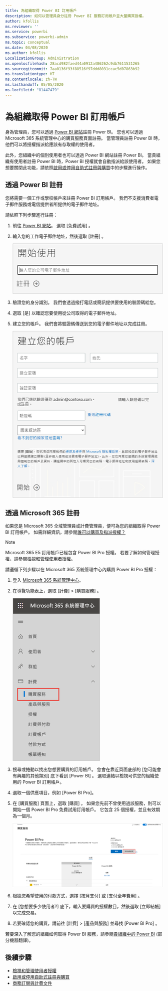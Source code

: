 ```yaml
---
title: 為組織取得 Power BI 訂用帳戶
description: 如何以管理員身分註冊 Power BI 服務訂用帳戶並大量購買授權。
author: kfollis
ms.reviewer: ''
ms.service: powerbi
ms.subservice: powerbi-admin
ms.topic: conceptual
ms.date: 04/08/2020
ms.author: kfollis
LocalizationGroup: Administration
ms.openlocfilehash: 28acd982faed44a0912a486262c9db7611531265
ms.sourcegitcommit: 7aa0136f93f88516f97ddd8031ccac5d07863b92
ms.translationtype: HT
ms.contentlocale: zh-TW
ms.lasthandoff: 05/05/2020
ms.locfileid: "81447479"
---
```

# <a name="get-a-power-bi-subscription-for-your-organization"></a>為組織取得 Power BI 訂用帳戶

身為管理員，您可以透過 [Power BI 網站](https://powerbi.microsoft.com)註冊 Power BI。 您也可以透過 Microsoft 365 系統管理中心的購買服務頁面註冊。 當管理員註冊 Power BI 時，他們可以將授權指派給應該有存取權的使用者。

此外，您組織中的個別使用者也可以透過 Power BI 網站註冊 Power BI。 當貴組織有使用者註冊 Power BI 時，Power BI 授權就會自動指派給該使用者。 如果您想要關閉此功能，請依照[啟用或停用自助式註冊與購買](service-admin-disable-self-service.md)中的步驟進行操作。

## <a name="sign-up-through-power-bi"></a>透過 Power BI 註冊

您將需要一個工作或學校帳戶來註冊 Power BI 訂用帳戶。 我們不支援消費者電子郵件服務或電信提供者所提供的電子郵件地址。

請依照下列步驟進行註冊：

1. 前往 [Power BI 網站](https://powerbi.microsoft.com)。 選取 [免費試用]  。
2. 輸入您的工作電子郵件地址，然後選取 [註冊]  。

   ![開始使用 Power BI](media/service-admin-org-subscription/signup-get-started.png)

3. 驗證您的身分識別。 我們會透過撥打電話或簡訊提供要使用的驗證碼給您。
4. 選取 [是]  以確認您要使用從公司取得的電子郵件地址。
5. 建立您的帳戶。 我們會將驗證碼傳送到您的電子郵件地址以完成註冊。

   ![Power BI 建立帳戶](media/service-admin-org-subscription/org-signup.png)

## <a name="sign-up-through-microsoft-365"></a>透過 Microsoft 365 註冊

如果您是 Microsoft 365 全域管理員或計費管理員，便可為您的組織取得 Power BI 訂用帳戶。 如需詳細資訊，請參閱[誰可以購買及指派授權？](../service-admin-licensing-organization.md#who-can-purchase-and-assign-licenses)

> [!NOTE]
>
> Microsoft 365 E5 訂用帳戶已經包含 Power BI Pro 授權。 若要了解如何管理授權，請參閱[檢視和管理使用者授權](service-admin-manage-licenses.md)。
>
>

請遵循下列步驟以在 Microsoft 365 系統管理中心內購買 Power BI Pro 授權：

1. 登入 [MIcrosoft 365 系統管理中心](https://admin.microsoft.com)。

2. 在導覽功能表上，選取 [計費]   > [購買服務]  。
  
   ![Microsoft 365 計費功能表](media/service-admin-org-subscription/m365-billing-menu.png)

3. 搜尋或捲動以找出您想要購買的訂用帳戶。 您會在靠近頁面底部的 [您可能會有興趣的其他類別]  底下看到 [Power BI]  。 選取連結以檢視可供您的組織使用的 Power BI 訂用帳戶。

4. 選取一個供應項目，例如 [Power BI Pro]。

5. 在 [購買服務]  頁面上，選取 [購買]  。 如果您先前不曾使用過該服務，則可以開始一個 Power BI Pro 免費試用訂用帳戶。 它包含 25 個授權，並且有效期為一個月。

   ![Power BI Pro 試用](media/service-admin-org-subscription/m365-org-free-trial-pro.png)

6. 根據您希望使用的付款方式，選擇 [按月支付]  或 [支付全年費用]  。

7. 在 [您想要多少使用者?]  底下，輸入要購買的授權數目，然後選取 [立即結帳]  以完成交易。

8. 若要確認您的購買，請前往 [計費]   > [產品與服務]  並尋找 [Power BI Pro]  。

若要深入了解您的組織如何取得 Power BI 服務，請參閱[貴組織中的 Power BI](https://docs.microsoft.com/microsoft-365/admin/misc/power-bi-in-your-organization?view=o365-worldwide) \(部分機器翻譯\)。

## <a name="next-steps"></a>後續步驟

- [檢視和管理使用者授權](service-admin-manage-licenses.md)
- [啟用或停用自助式註冊與購買](service-admin-disable-self-service.md)
- [商務訂閱與計費文件](https://docs.microsoft.com/microsoft-365/commerce/?view=o365-worldwide)
